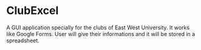 # ClubExcel
A GUI application specially for the clubs of East West University. It works like Google Forms. User will give their informations and it will be stored in a spreadsheet.

